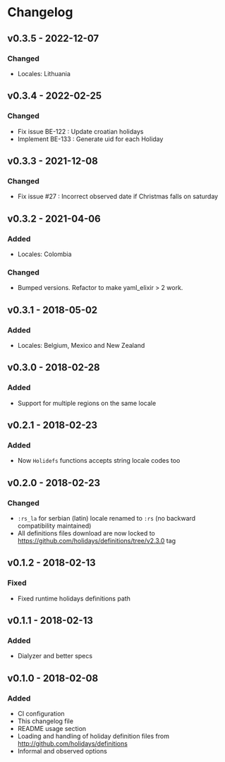 # Changelog

## v0.3.5 - 2022-12-07

### Changed

- Locales: Lithuania
  
## v0.3.4 - 2022-02-25

### Changed

- Fix issue BE-122 : Update croatian holidays
- Implement BE-133 : Generate uid for each Holiday 

## v0.3.3 - 2021-12-08

### Changed

- Fix issue #27 : Incorrect observed date if Christmas falls on saturday
  
## v0.3.2 - 2021-04-06

### Added

- Locales: Colombia

### Changed

- Bumped versions. Refactor to make yaml_elixir > 2 work.

## v0.3.1 - 2018-05-02

### Added

- Locales: Belgium, Mexico and New Zealand

## v0.3.0 - 2018-02-28

### Added

- Support for multiple regions on the same locale

## v0.2.1 - 2018-02-23

### Added

- Now `Holidefs` functions accepts string locale codes too

## v0.2.0 - 2018-02-23

### Changed

- `:rs_la` for serbian (latin) locale renamed to `:rs` (no backward compatibility maintained)
- All definitions files download are now locked to
https://github.com/holidays/definitions/tree/v2.3.0 tag

## v0.1.2 - 2018-02-13

### Fixed

- Fixed runtime holidays definitions path

## v0.1.1 - 2018-02-13

### Added

- Dialyzer and better specs

## v0.1.0 - 2018-02-08

### Added

- CI configuration
- This changelog file
- README usage section
- Loading and handling of holiday definition files from http://github.com/holidays/definitions
- Informal and observed options

